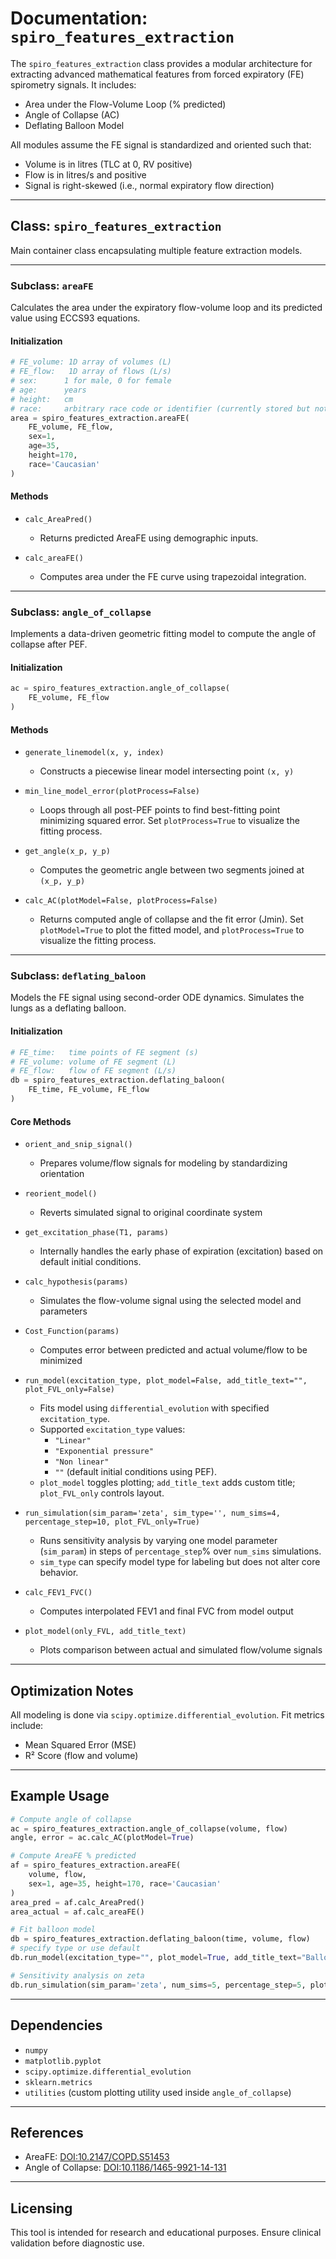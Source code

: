 # Documentation: `spiro_features_extraction`

The `spiro_features_extraction` class provides a modular architecture for extracting advanced mathematical features from forced expiratory (FE) spirometry signals. It includes:

* Area under the Flow-Volume Loop (% predicted)
* Angle of Collapse (AC)
* Deflating Balloon Model

All modules assume the FE signal is standardized and oriented such that:

* Volume is in litres (TLC at 0, RV positive)
* Flow is in litres/s and positive
* Signal is right-skewed (i.e., normal expiratory flow direction)

---

## Class: `spiro_features_extraction`

Main container class encapsulating multiple feature extraction models.

---

### Subclass: `areaFE`

Calculates the area under the expiratory flow-volume loop and its predicted value using ECCS93 equations.

#### Initialization

```python
# FE_volume: 1D array of volumes (L)
# FE_flow:   1D array of flows (L/s)
# sex:      1 for male, 0 for female
# age:      years
# height:   cm
# race:     arbitrary race code or identifier (currently stored but not used in prediction)
area = spiro_features_extraction.areaFE(
    FE_volume, FE_flow,
    sex=1,
    age=35,
    height=170,
    race='Caucasian'
)
```

#### Methods

* `calc_AreaPred()`
  * Returns predicted AreaFE using demographic inputs.

* `calc_areaFE()`
  * Computes area under the FE curve using trapezoidal integration.

---

### Subclass: `angle_of_collapse`

Implements a data-driven geometric fitting model to compute the angle of collapse after PEF.

#### Initialization

```python
ac = spiro_features_extraction.angle_of_collapse(
    FE_volume, FE_flow
)
```

#### Methods

* `generate_linemodel(x, y, index)`
  * Constructs a piecewise linear model intersecting point `(x, y)`

* `min_line_model_error(plotProcess=False)`
  * Loops through all post-PEF points to find best-fitting point minimizing squared error. Set `plotProcess=True` to visualize the fitting process.

* `get_angle(x_p, y_p)`
  * Computes the geometric angle between two segments joined at `(x_p, y_p)`

* `calc_AC(plotModel=False, plotProcess=False)`
  * Returns computed angle of collapse and the fit error (Jmin). Set `plotModel=True` to plot the fitted model, and `plotProcess=True` to visualize the fitting process.

---

### Subclass: `deflating_baloon`

Models the FE signal using second-order ODE dynamics. Simulates the lungs as a deflating balloon.

#### Initialization

```python
# FE_time:   time points of FE segment (s)
# FE_volume: volume of FE segment (L)
# FE_flow:   flow of FE segment (L/s)
db = spiro_features_extraction.deflating_baloon(
    FE_time, FE_volume, FE_flow
)
```

#### Core Methods

* `orient_and_snip_signal()`
  * Prepares volume/flow signals for modeling by standardizing orientation

* `reorient_model()`
  * Reverts simulated signal to original coordinate system

* `get_excitation_phase(T1, params)`
  * Internally handles the early phase of expiration (excitation) based on default initial conditions.

* `calc_hypothesis(params)`
  * Simulates the flow-volume signal using the selected model and parameters

* `Cost_Function(params)`
  * Computes error between predicted and actual volume/flow to be minimized

* `run_model(excitation_type, plot_model=False, add_title_text="", plot_FVL_only=False)`
  * Fits model using `differential_evolution` with specified `excitation_type`.
  * Supported `excitation_type` values:
    * `"Linear"`
    * `"Exponential pressure"`
    * `"Non linear"`
    * `""` (default initial conditions using PEF).  
  * `plot_model` toggles plotting; `add_title_text` adds custom title; `plot_FVL_only` controls layout.

* `run_simulation(sim_param='zeta', sim_type='', num_sims=4, percentage_step=10, plot_FVL_only=True)`
  * Runs sensitivity analysis by varying one model parameter (`sim_param`) in steps of `percentage_step`% over `num_sims` simulations.
  * `sim_type` can specify model type for labeling but does not alter core behavior.

* `calc_FEV1_FVC()`
  * Computes interpolated FEV1 and final FVC from model output

* `plot_model(only_FVL, add_title_text)`
  * Plots comparison between actual and simulated flow/volume signals

---

## Optimization Notes

All modeling is done via `scipy.optimize.differential_evolution`. Fit metrics include:

* Mean Squared Error (MSE)
* R² Score (flow and volume)

---

## Example Usage

```python
# Compute angle of collapse
ac = spiro_features_extraction.angle_of_collapse(volume, flow)
angle, error = ac.calc_AC(plotModel=True)

# Compute AreaFE % predicted
af = spiro_features_extraction.areaFE(
    volume, flow,
    sex=1, age=35, height=170, race='Caucasian'
)
area_pred = af.calc_AreaPred()
area_actual = af.calc_areaFE()

# Fit balloon model
db = spiro_features_extraction.deflating_baloon(time, volume, flow)
# specify type or use default
db.run_model(excitation_type="", plot_model=True, add_title_text="Balloon Fit")

# Sensitivity analysis on zeta
db.run_simulation(sim_param='zeta', num_sims=5, percentage_step=5, plot_FVL_only=False)
```

---

## Dependencies

* `numpy`
* `matplotlib.pyplot`
* `scipy.optimize.differential_evolution`
* `sklearn.metrics`
* `utilities` (custom plotting utility used inside `angle_of_collapse`)

---

## References

* AreaFE: [DOI:10.2147/COPD.S51453](https://www.dovepress.com/area-under-the-forced-expiratory-flow-volume-loop-in-spirometry-indica-peer-reviewed-fulltext-article-COPD)
* Angle of Collapse: [DOI:10.1186/1465-9921-14-131](https://respiratory-research.biomedcentral.com/articles/10.1186/1465-9921-14-131)

---

## Licensing

This tool is intended for research and educational purposes. Ensure clinical validation before diagnostic use.